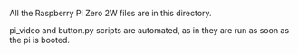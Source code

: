 All the Raspberry Pi Zero 2W files are in this directory. 

pi_video and button.py scripts are automated, as in they are run as soon as the pi is booted.



